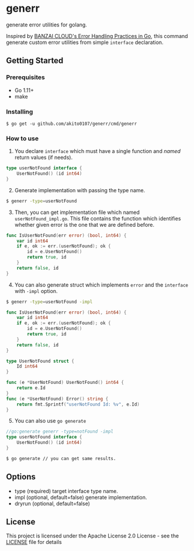 # generr

generate error utilities for golang.

Inspired by [BANZAI CLOUD's Error Handling Practices in Go](https://banzaicloud.com/blog/error-handling-go/),
this command generate custom error utilities from simple `interface` declaration.

## Getting Started

### Prerequisites
- Go 1.11+
- make

### Installing
```
$ go get -u github.com/akito0107/generr/cmd/generr
```

### How to use
1. You declare `interface` which must have a single function and *named* return values (if needs).
```go
type userNotFound interface {
	UserNotFound() (id int64)
}
```

2. Generate implementation with passing the type name.
```sh
$ generr -type=userNotFound
```

3. Then, you can get implementation file which named `userNotFound_impl.go`.
This file contains the function which identifies whether given error is the one that we are defined before.

```go
func IsUserNotFound(err error) (bool, int64) {
	var id int64
	if e, ok := err.(userNotFound); ok {
		id = e.UserNotFound()
		return true, id
	}
	return false, id
}
```

4. You can also generate struct which implements `error` and the `interface` with `-impl` option.

```sh
$ generr -type=userNotFound -impl
```

```go
func IsUserNotFound(err error) (bool, int64) {
	var id int64
	if e, ok := err.(userNotFound); ok {
		id = e.UserNotFound()
		return true, id
	}
	return false, id
}

type UserNotFound struct {
	Id int64
}

func (e *UserNotFound) UserNotFound() int64 {
	return e.Id
}
func (e *UserNotFound) Error() string {
	return fmt.Sprintf("userNotFound Id: %v", e.Id)
}
```

5. You can also use `go generate`

```go
//go:generate generr -type=notFound -impl
type userNotFound interface {
	UserNotFound() (id int64)
}
```

```sh
$ go generate // you can get same results.
```

## Options
- type (required) target interface type name.
- impl (optional, default=false) generate implementation.
- dryrun  (optional, default=false)

## License
This project is licensed under the Apache License 2.0 License - see the [LICENSE](LICENSE) file for details
